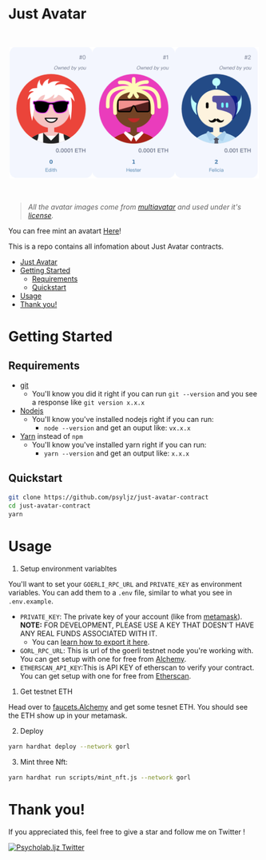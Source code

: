 # Just Avatar


<br/>
<p align="center">
<img src="./image/avatar.png" width="500" alt="Hardhat NextJS Marketplace">
</a>
</p>
<br/>

>  *All the avatar images come from [multiavatar](https://multiavatar.com/)  and used under it's [license](https://github.com/multiavatar/Multiavatar/blob/main/LICENSE).*

You can free mint an avatart [Here](http://cherry.ljz.life)!

This is a repo contains all infomation about Just Avatar contracts.

- [Just Avatar](#just-avatar)
- [Getting Started](#getting-started)
  - [Requirements](#requirements)
  - [Quickstart](#quickstart)
- [Usage](#usage)
- [Thank you!](#thank-you)


# Getting Started

## Requirements

- [git](https://git-scm.com/book/en/v2/Getting-Started-Installing-Git)
  - You'll know you did it right if you can run `git --version` and you see a response like `git version x.x.x`
- [Nodejs](https://nodejs.org/en/)
  - You'll know you've installed nodejs right if you can run:
    - `node --version` and get an ouput like: `vx.x.x`
- [Yarn](https://classic.yarnpkg.com/lang/en/docs/install/) instead of `npm`
  - You'll know you've installed yarn right if you can run:
    - `yarn --version` and get an output like: `x.x.x`


## Quickstart

```bash
git clone https://github.com/psyljz/just-avatar-contract
cd just-avatar-contract
yarn
```

# Usage

1. Setup environment variabltes

You'll want to set your `GOERLI_RPC_URL` and `PRIVATE_KEY` as environment variables. You can add them to a `.env` file, similar to what you see in `.env.example`.

- `PRIVATE_KEY`: The private key of your account (like from [metamask](https://metamask.io/)). **NOTE:** FOR DEVELOPMENT, PLEASE USE A KEY THAT DOESN'T HAVE ANY REAL FUNDS ASSOCIATED WITH IT.
  - You can [learn how to export it here](https://metamask.zendesk.com/hc/en-us/articles/360015289632-How-to-Export-an-Account-Private-Key).
- `GORL_RPC_URL`: This is url of the goerli testnet node you're working with. You can get setup with one for free from [Alchemy](https://alchemy.com/?r=0ede4fdf6cd368f9).
- `ETHERSCAN_API_KEY`:This is API KEY of etherscan to verify your contract. You can get setup with one for free from [Etherscan](https://etherscan.io/myapikey).

1. Get testnet ETH

Head over to [faucets.Alchemy](https://goerlifaucet.com/) and get some tesnet ETH. You should see the ETH show up in your metamask.

2. Deploy

```bash
yarn hardhat deploy --network gorl
```

3. Mint three Nft:

```bash
yarn hardhat run scripts/mint_nft.js --network gorl
```


# Thank you!

If you appreciated this, feel free to give a star and follow me on Twitter !

[![Psycholab.ljz Twitter](https://img.shields.io/badge/Twitter-1DA1F2?style=for-the-badge&logo=twitter&logoColor=white)](https://twitter.com/ljzbtc)

